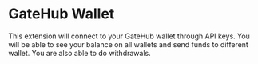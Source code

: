 # GateHub Wallet

This extension will connect to your GateHub wallet through API keys. You will be able to see your balance on all wallets and send funds to different wallet. You are also able to do withdrawals.